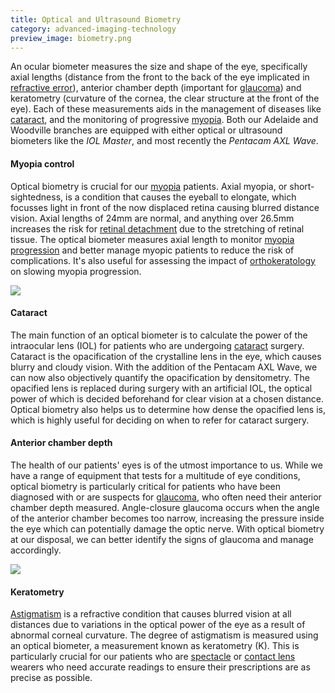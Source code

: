 ```yaml
---
title: Optical and Ultrasound Biometry
category: advanced-imaging-technology
preview_image: biometry.png
---
```


<div class="employee-heading">
<p>An ocular biometer measures the size and shape of the eye, specifically axial lengths (distance from the front to the back of the eye implicated in <a href="/what-we-do/auto-phoropter">refractive error</a>), anterior chamber depth (important for  <a href="/what-we-do/glaucoma">glaucoma</a>) and keratometry (curvature of the cornea, the clear structure at the front of the eye). Each of these measurements aids in the management of diseases like <a href="/what-we-do/cataract">cataract</a>, and the monitoring of progressive <a href="/what-we-do/myopia">myopia</a>. Both our Adelaide and Woodville branches are equipped with either optical or ultrasound biometers like the <i>IOL Master</i>, and most recently the <i>Pentacam AXL Wave</i>.</p>
</div>

#### Myopia control

Optical biometry is crucial for our [myopia](/what-we-do/myopia) patients. Axial myopia, or short-sightedness, is a condition that causes the eyeball to elongate, which focusses light in front of the now displaced retina causing blurred distance vision. Axial lengths of 24mm are normal, and anything over 26.5mm increases the risk for [retinal detachment](/what-we-do/flashes-floaters-retinal-tear-detachment) due to the stretching of retinal tissue. The optical biometer measures axial length to monitor [myopia progression](https://www.innovativeeyecare.com.au/what-we-do/myopia-control) and better manage myopic patients to reduce the risk of complications. It's also useful for assessing the impact of [orthokeratology](/what-we-do/orthokeratology-corneal-reshaping) on slowing myopia progression.

![](/uploads/pentacam-axial-length.jpg)

#### Cataract

The main function of an optical biometer is to calculate the power of the intraocular lens (IOL) for patients who are undergoing [cataract](/what-we-do/cataract) surgery. Cataract is the opacification of the crystalline lens in the eye, which causes blurry and cloudy vision. With the addition of the Pentacam AXL Wave, we can now also objectively quantify the opacification by densitometry. The opacified lens is replaced during surgery with an artificial IOL, the optical power of which is decided beforehand for clear vision at a chosen distance. Optical biometry also helps us to determine how dense the opacified lens is, which is highly useful for deciding on when to refer for cataract surgery.

#### Anterior chamber depth

The health of our patients' eyes is of the utmost importance to us. While we have a range of equipment that tests for a multitude of eye conditions, optical biometry is particularly critical for patients who have been diagnosed with or are suspects for [glaucoma](/what-we-do/glaucoma), who often need their anterior chamber depth measured. Angle-closure glaucoma occurs when the angle of the anterior chamber becomes too narrow, increasing the pressure inside the eye which can potentially damage the optic nerve. With optical biometry at our disposal, we can better identify the signs of glaucoma and manage accordingly.

![](/uploads/anterior-chamber.png)

#### Keratometry

[Astigmatism](/what-we-do/astigmatism) is a refractive condition that causes blurred vision at all distances due to variations in the optical power of the eye as a result of abnormal corneal curvature. The degree of astigmatism is measured using an optical biometer, a measurement known as keratometry (K). This is particularly crucial for our patients who are [spectacle](/what-we-do/glasses) or [contact lens](/what-we-do/contact-lenses) wearers who need accurate readings to ensure their prescriptions are as precise as possible.
